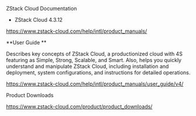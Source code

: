 ZStack Cloud Documentation
- ZStack Cloud 4.3.12

https://www.zstack-cloud.com/help/intl/product_manuals/

**User Guide
**

Describes key concepts of ZStack Cloud, a productionized cloud with 4S featuring as Simple, Strong, Scalable, and Smart. Also, helps you quickly understand and manipulate ZStack Cloud, including installation and deployment, system configurations, and instructions for detailed operations.

https://www.zstack-cloud.com/help/intl/product_manuals/user_guide/v4/

Product Downloads

https://www.zstack-cloud.com/product/product_downloads/
